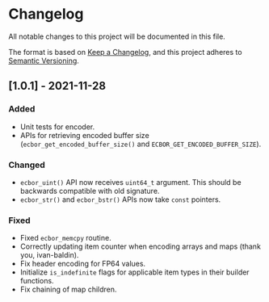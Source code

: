 # Changelog
All notable changes to this project will be documented in this file.

The format is based on [Keep a Changelog](https://keepachangelog.com/en/1.0.0/),
and this project adheres to [Semantic Versioning](https://semver.org/spec/v2.0.0.html).

## [1.0.1] - 2021-11-28
### Added
- Unit tests for encoder.
- APIs for retrieving encoded buffer size (`ecbor_get_encoded_buffer_size()` and `ECBOR_GET_ENCODED_BUFFER_SIZE`).

### Changed
- `ecbor_uint()` API now receives `uint64_t` argument. This should be backwards compatible with old signature.
- `ecbor_str()` and `ecbor_bstr()` APIs now take `const` pointers.

### Fixed
- Fixed `ecbor_memcpy` routine.
- Correctly updating item counter when encoding arrays and maps (thank you, ivan-baldin).
- Fix header encoding for FP64 values.
- Initialize `is_indefinite` flags for applicable item types in their builder functions.
- Fix chaining of map children.
